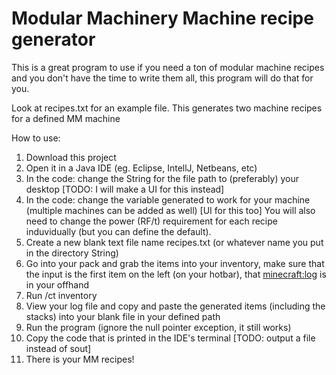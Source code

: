 # Modular Machinery Machine recipe generator

This is a great program to use if you need a ton of modular machine recipes and you don't have the time to write them all, this program will do that for you.

Look at recipes.txt for an example file. This generates two machine recipes for a defined MM machine

How to use:
1. Download this project
2. Open it in a Java IDE (eg. Eclipse, IntellJ, Netbeans, etc)
3. In the code: change the String for the file path to (preferably) your desktop [TODO: I will make a UI for this instead]
4. In the code: change the variable generated to work for your machine (multiple machines can be added as well) [UI for this too] You will also need to change the power (RF/t) requirement for each recipe induvidually (but you can define the default).
5. Create a new blank text file name recipes.txt (or whatever name you put in the directory String)
6. Go into your pack and grab the items into your inventory, 
  make sure that the input is the first item on the left (on your hotbar), that <minecraft:log> is in your offhand
7. Run /ct inventory
8. View your log file and copy and paste the generated items (including the stacks) into your blank file in your defined path
9. Run the program (ignore the null pointer exception, it still works)
10. Copy the code that is printed in the IDE's terminal [TODO: output a file instead of sout]
11. There is your MM recipes!
